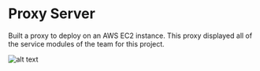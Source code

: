# Proxy Server

Built a proxy to deploy on an AWS EC2 instance.  This proxy displayed all of the service modules of the team for this project.

![alt text](https://repo-screenshots.s3.amazonaws.com/FEC+Proxy.png)
